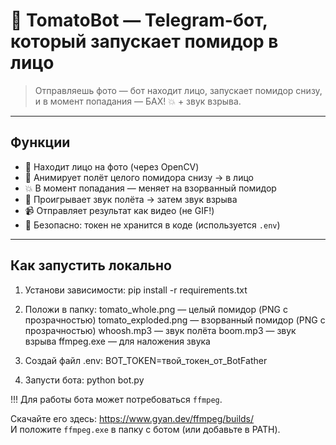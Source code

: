 # 🍅 TomatoBot — Telegram-бот, который запускает помидор в лицо

> Отправляешь фото — бот находит лицо, запускает помидор снизу, и в момент попадания — БАХ! 💥 + звук взрыва.

---

## Функции

- 🎯 Находит лицо на фото (через OpenCV)
- 🍅 Анимирует полёт целого помидора снизу → в лицо
- 💥 В момент попадания — меняет на взорванный помидор
- 🎵 Проигрывает звук полёта → затем звук взрыва
- 📹 Отправляет результат как видео (не GIF!)
- 🔐 Безопасно: токен не хранится в коде (используется `.env`)

---

## Как запустить локально

1. Установи зависимости:
   pip install -r requirements.txt

2. Положи в папку:
tomato_whole.png — целый помидор (PNG с прозрачностью)
tomato_exploded.png — взорванный помидор (PNG с прозрачностью)
whoosh.mp3 — звук полёта
boom.mp3 — звук взрыва
ffmpeg.exe — для наложения звука

3. Создай файл .env:
BOT_TOKEN=твой_токен_от_BotFather

4. Запусти бота:
   python bot.py

!!! Для работы бота может потребоваться `ffmpeg`.

Скачайте его здесь: https://www.gyan.dev/ffmpeg/builds/  
И положите `ffmpeg.exe` в папку с ботом (или добавьте в PATH).